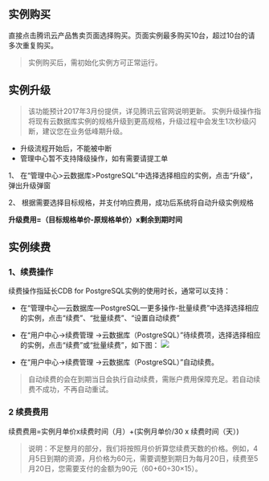 

## 实例购买

直接点击腾讯云产品售卖页面选择购买。页面实例最多购买10台，超过10台的请多次重复购买。

> 实例购买后，需初始化实例方可正常运行。

## 实例升级

> 该功能预计2017年3月份提供，详见腾讯云官网说明更新。
> 实例升级操作指将现有云数据库实例的规格升级到更高规格，升级过程中会发生1次秒级闪断，建议您在业务低峰期升级。
> 
- 升级流程开始后，不能被中断
- 管理中心暂不支持降级操作，如有需要请提工单

1、	在“管理中心>云数据库>PostgreSQL”中选择选择相应的实例，点击“升级”，弹出升级弹窗

2、	根据需要选择目标规格，并支付响应费用，成功后系统将自动升级实例规格
 
**升级费用=（目标规格单价-原规格单价）x剩余到期时间**

## 实例续费

### 1、续费操作

续费操作指延长CDB for PostgreSQL实例的使用时长，通常可以支持：

- 在“管理中心—云数据库—PostgreSQL—更多操作-批量续费”中选择选择相应的实例，点击“续费”、“批量续费”、“设置自动续费”
- 在“用户中心->续费管理 ->云数据库（PostgreSQL）”待续费项，选择选择相应的实例，点击“续费”或“批量续费”，如下图：
![](https://mccdn.qcloud.com/static/img/ac67608a62020ce34e84c7e985eafc0a/image.png)

- 在“用户中心->续费管理 ->云数据库（PostgreSQL）”自动续费。

> 自动续费的会在到期当日会执行自动续费，需账户费用保障充足。若自动续费不成功，不再自动重试。

### 2 续费费用

续费费用=实例月单价x续费时间（月）+(实例月单价/30 x 续费时间（天）)

>说明：不足整月的部分，我们将按照月价折算您续费天数的价格。例如，4月5日到期的资源，月价格为60元，需要调整到期日为每月20日，续费至5月20日，您需要支付的金额为90元（60+60÷30×15）。
